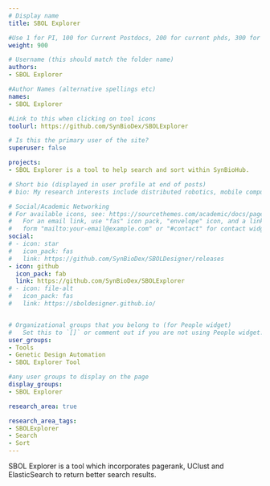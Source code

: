 ```yaml
---
# Display name
title: SBOL Explorer

#Use 1 for PI, 100 for Current Postdocs, 200 for current phds, 300 for current masters, 400 for current undergrads, 800 for alum postdocs, 810 for alum phds, 820 for alum masters, and 830 for alum undergrads, 900 for tools, 1000 for projects, 900 for tools, 1000 for projects
weight: 900

# Username (this should match the folder name)
authors:
- SBOL Explorer

#Author Names (alternative spellings etc)
names:
- SBOL Explorer

#Link to this when clicking on tool icons
toolurl: https://github.com/SynBioDex/SBOLExplorer

# Is this the primary user of the site?
superuser: false

projects:
- SBOL Explorer is a tool to help search and sort within SynBioHub.

# Short bio (displayed in user profile at end of posts)
# bio: My research interests include distributed robotics, mobile computing and programmable matter.

# Social/Academic Networking
# For available icons, see: https://sourcethemes.com/academic/docs/page-builder/#icons
#   For an email link, use "fas" icon pack, "envelope" icon, and a link in the
#   form "mailto:your-email@example.com" or "#contact" for contact widget.
social:
# - icon: star
#   icon_pack: fas
#   link: https://github.com/SynBioDex/SBOLDesigner/releases
- icon: github
  icon_pack: fab
  link: https://github.com/SynBioDex/SBOLExplorer
# - icon: file-alt
#   icon_pack: fas
#   link: https://sboldesigner.github.io/


# Organizational groups that you belong to (for People widget)
#   Set this to `[]` or comment out if you are not using People widget.
user_groups:
- Tools
- Genetic Design Automation
- SBOL Explorer Tool

#any user groups to display on the page
display_groups:
- SBOL Explorer

research_area: true

research_area_tags:
- SBOLExplorer
- Search
- Sort
---
```


SBOL Explorer is a tool which incorporates pagerank, UClust and ElasticSearch to return better search results.